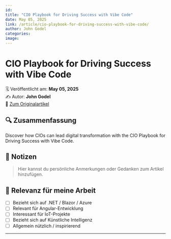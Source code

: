 ```yaml
---
id: 
title: "CIO Playbook for Driving Success with Vibe Code"
date: May 05, 2025
link: /article/cio-playbook-for-driving-success-with-vibe-code/
author: John Godel
categories: 
image: 
---
```


# CIO Playbook for Driving Success with Vibe Code

🗓️ Veröffentlicht am: **May 05, 2025**  
✍️ Autor: **John Godel**  
🔗 [Zum Originalartikel](/article/cio-playbook-for-driving-success-with-vibe-code/)

## 🔍 Zusammenfassung

Discover how CIOs can lead digital transformation with the CIO Playbook for Driving Success with Vibe Code. 

## 📌 Notizen

> Hier kannst du persönliche Anmerkungen oder Gedanken zum Artikel hinzufügen.

## 🧠 Relevanz für meine Arbeit

- [ ] Bezieht sich auf .NET / Blazor / Azure
- [ ] Relevant für Angular-Entwicklung
- [ ] Interessant für IoT-Projekte
- [ ] Bezieht sich auf Künstliche Intelligenz
- [ ] Allgemein nützlich / inspirierend

---

